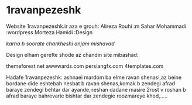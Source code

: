 1ravanpezeshk
=============

Website 1ravanpezeshk.ir
aza e grouh:
Alireza Rouhi :m
Sahar Mohammadi :wordpress
Morteza Hamidi  :Design

*karha b soorate charkheshi anjam mishavad*

Design elham gerefte shode az chandin site mibashad:

themeforest.net
awwwards.com
persiangfx.com
4templates.com


Hadafe 1ravanpezeshk:
ashnaei mardom ba elme ravan shenasi,az beine bordane dide eshtebah nesbat b ravan shenas,komak b zendegi afrad baraye zendegi behtar dar ayande,neshan dadane masire 2rost v roshan b afrad baraye bahrevarie bishtar dar zendegie roozmareye khod,.....

